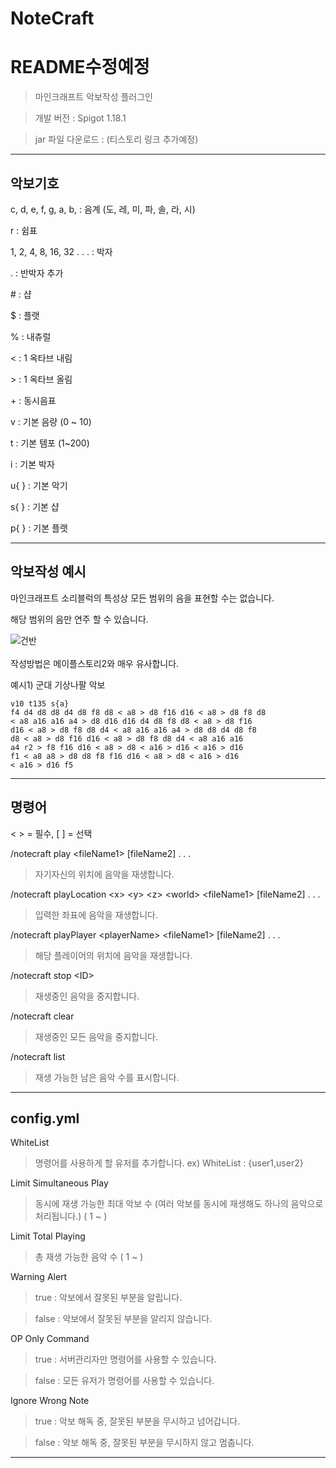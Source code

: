 # NoteCraft

# README수정예정

> 마인크래프트 악보작성 플러그인

> 개발 버전 : Spigot 1.18.1

> jar 파일 다운로드 : (티스토리 링크 추가예정)

***

## 악보기호

c, d, e, f, g, a, b, : 음계 (도, 레, 미, 파, 솔, 라, 시)

r : 쉼표

1, 2, 4, 8, 16, 32 . . . : 박자

. : 반박자 추가

\# : 샵

$ : 플랫

% : 내츄럴

< : 1 옥타브 내림

\> : 1 옥타브 올림

\+ : 동시음표

v : 기본 음량 (0 ~ 10)

t : 기본 템포 (1~200)

i : 기본 박자

u{ } : 기본 악기

s{ } : 기본 샵

p{ } : 기본 플랫

***

## 악보작성 예시

마인크래프트 소리블럭의 특성상 모든 범위의 음을 표현할 수는 없습니다.

해당 범위의 음만 연주 할 수 있습니다.

![건반](https://user-images.githubusercontent.com/60739875/156932308-b310c91a-a8fd-47dc-a9a0-71d879dd48b1.png)
<br>
<br>
작성방법은 메이플스토리2와 매우 유사합니다.

예시1) 군대 기상나팔 악보
```
v10 t135 s{a}
f4 d4 d8 d8 d4 d8 f8 d8 < a8 > d8 f16 d16 < a8 > d8 f8 d8
< a8 a16 a16 a4 > d8 d16 d16 d4 d8 f8 d8 < a8 > d8 f16
d16 < a8 > d8 f8 d8 d4 < a8 a16 a16 a4 > d8 d8 d4 d8 f8
d8 < a8 > d8 f16 d16 < a8 > d8 f8 d8 d4 < a8 a16 a16
a4 r2 > f8 f16 d16 < a8 > d8 < a16 > d16 < a16 > d16
f1 < a8 a8 > d8 d8 f8 f16 d16 < a8 > d8 < a16 > d16
< a16 > d16 f5
```

***

## 명령어

< \> = 필수, [ ] = 선택

/notecraft play <fileName1\> [fileName2] . . .
> 자기자신의 위치에 음악을 재생합니다.
  
/notecraft playLocation <x\> <y\> <z\> <world\> <fileName1\> [fileName2] . . .
> 입력한 좌표에 음악을 재생합니다.
  
/notecraft playPlayer <playerName\> <fileName1\> [fileName2] . . .
> 해당 플레이어의 위치에 음악을 재생합니다.
  
/notecraft stop <ID\>
> 재생중인 음악을 중지합니다.
  
/notecraft clear
> 재생중인 모든 음악을 중지합니다.
  
/notecraft list
> 재생 가능한 남은 음악 수를 표시합니다.

***

## config.yml

WhiteList
> 명령어를 사용하게 할 유저를 추가합니다. ex) WhiteList : {user1,user2}

Limit Simultaneous Play
> 동시에 재생 가능한 최대 악보 수 (여러 악보를 동시에 재생해도 하나의 음악으로 처리됩니다.) ( 1 ~ )

Limit Total Playing
> 총 재생 가능한 음악 수 ( 1 ~  )

Warning Alert
> true  : 악보에서 잘못된 부분을 알립니다.

> false : 악보에서 잘못된 부분을 알리지 않습니다.

OP Only Command
> true  : 서버관리자만 명령어를 사용할 수 있습니다.

> false : 모든 유저가 명령어를 사용할 수 있습니다.

Ignore Wrong Note
> true : 악보 해독 중, 잘못된 부분을 무시하고 넘어갑니다.

> false : 악보 해독 중, 잘못된 부분을 무시하지 않고 멈춥니다.

***
